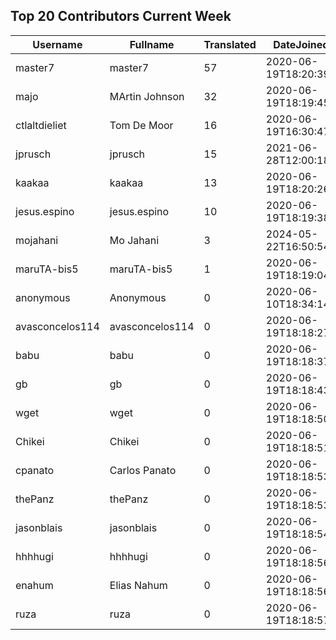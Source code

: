 ## Top 20 Contributors Current Week ##
|Username|Fullname|Translated|DateJoined|Language|
|--------|--------|----------|----------|-------|
|master7|master7|57|2020-06-19T18:20:39.|pl|
|majo|MArtin Johnson|32|2020-06-19T18:19:45Z|sv|
|ctlaltdieliet|Tom De Moor|16|2020-06-19T16:30:47Z|nl|
|jprusch|jprusch|15|2021-06-28T12:00:18.|de|
|kaakaa|kaakaa|13|2020-06-19T18:20:26Z|ja|
|jesus.espino|jesus.espino|10|2020-06-19T18:19:38Z||
|mojahani|Mo Jahani|3|2024-05-22T16:50:54.|fa|
|maruTA-bis5|maruTA-bis5|1|2020-06-19T18:19:04Z||
|anonymous|Anonymous|0|2020-06-10T18:34:14.||
|avasconcelos114|avasconcelos114|0|2020-06-19T18:18:27Z||
|babu|babu|0|2020-06-19T18:18:37.||
|gb|gb|0|2020-06-19T18:18:43.||
|wget|wget|0|2020-06-19T18:18:50Z|ro|
|Chikei|Chikei|0|2020-06-19T18:18:51Z|zh_Hant|
|cpanato|Carlos Panato|0|2020-06-19T18:18:53Z||
|thePanz|thePanz|0|2020-06-19T18:18:53Z||
|jasonblais|jasonblais|0|2020-06-19T18:18:54Z||
|hhhhugi|hhhhugi|0|2020-06-19T18:18:56.||
|enahum|Elias  Nahum|0|2020-06-19T18:18:56Z|es|
|ruza|ruza|0|2020-06-19T18:18:57.||
